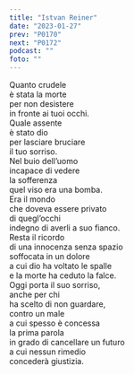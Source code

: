 ```yaml
---
title: "Istvan Reiner"
date: "2023-01-27"
prev: "P0170"
next: "P0172"
podcast: ""
foto: ""
---
```


Quanto crudele  
è stata la morte  
per non desistere  
in fronte ai tuoi occhi.  
Quale assente  
è stato dio  
per lasciare bruciare  
il tuo sorriso.  
Nel buio dell’uomo  
incapace di vedere  
la sofferenza  
quel viso era una bomba.  
Era il mondo  
che doveva essere privato  
di quegl’occhi  
indegno di averli a suo fianco.  
Resta il ricordo  
di una innocenza senza spazio  
soffocata in un dolore  
a cui dio ha voltato le spalle  
e la morte ha ceduto la falce.  
Oggi porta il suo sorriso,  
anche per chi  
ha scelto di non guardare,  
contro un male  
a cui spesso è concessa   
la prima parola  
in grado di cancellare un futuro  
a cui nessun rimedio  
concederà giustizia.